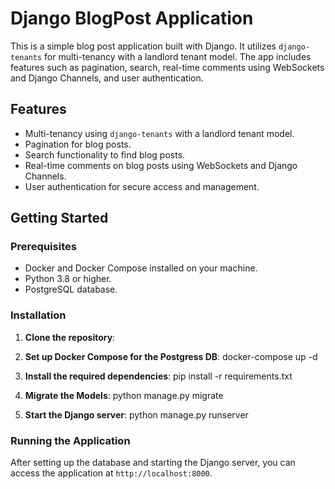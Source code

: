 # Django BlogPost Application

This is a simple blog post application built with Django. It utilizes `django-tenants` for multi-tenancy with a landlord tenant model. The app includes features such as pagination, search, real-time comments using WebSockets and Django Channels, and user authentication.

## Features

- Multi-tenancy using `django-tenants` with a landlord tenant model.
- Pagination for blog posts.
- Search functionality to find blog posts.
- Real-time comments on blog posts using WebSockets and Django Channels.
- User authentication for secure access and management.

## Getting Started

### Prerequisites
- Docker and Docker Compose installed on your machine.
- Python 3.8 or higher.
- PostgreSQL database.

### Installation

1. **Clone the repository**:


2. **Set up Docker Compose for the Postgress DB**:
    docker-compose up -d

3. **Install the required dependencies**:
    pip install -r requirements.txt

4. **Migrate the Models**:
    python manage.py migrate

5. **Start the Django server**:
    python manage.py runserver

### Running the Application

After setting up the database and starting the Django server, you can access the application at `http://localhost:8000`.
